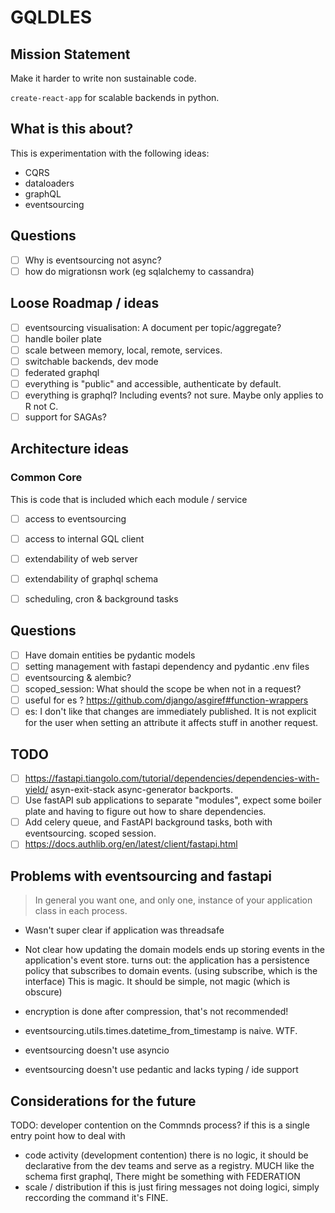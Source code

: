 # GQLDLES

## Mission Statement

Make it harder to write non sustainable code.

`create-react-app` for scalable backends in python.

## What is this about?

This is experimentation with the following ideas:
  - CQRS
  - dataloaders
  - graphQL
  - eventsourcing


## Questions

  - [ ] Why is eventsourcing not async?
  - [ ] how do migrationsn work (eg sqlalchemy to cassandra)

## Loose Roadmap / ideas

  - [ ] eventsourcing visualisation: A document per topic/aggregate?
  - [ ] handle boiler plate
  - [ ] scale between memory, local, remote, services.
  - [ ] switchable backends, dev mode
  - [ ] federated graphql
  - [ ] everything is "public" and accessible, authenticate by default.
  - [ ] everything is graphql? Including events? not sure.
       Maybe only applies to R not C.
  - [ ] support for SAGAs?

## Architecture ideas

### Common Core

This is code that is included which each module / service

  - [ ] access to eventsourcing
  - [ ] access to internal GQL client
  - [ ] extendability of web server
  - [ ] extendability of graphql schema
  - [ ] scheduling, cron & background tasks


## Questions

  - [ ] Have domain entities be pydantic models
  - [ ] setting management with fastapi dependency and pydantic .env files
  - [ ] eventsourcing & alembic?
  - [ ] scoped_session: What should the scope be when not in a request?
  - [ ] useful for es ? https://github.com/django/asgiref#function-wrappers
  - [ ] es: I don't like that changes are immediately published. It is not
        explicit for the user when setting an attribute it affects stuff
        in another request.

## TODO
  - [ ] https://fastapi.tiangolo.com/tutorial/dependencies/dependencies-with-yield/ asyn-exit-stack async-generator backports.
  - [ ] Use fastAPI sub applications to separate "modules", expect some boiler plate and having to figure out how to share dependencies.
  - [ ] Add celery queue, and FastAPI background tasks, both with eventsourcing. scoped session.
  - [ ] https://docs.authlib.org/en/latest/client/fastapi.html

## Problems with eventsourcing and fastapi

> In general you want one, and only one, instance of your application class in each process.

- Wasn't super clear if application was threadsafe
- Not clear how updating the domain models ends up storing events in the application's event store.
  turns out: the application has a persistence policy that subscribes to domain events. (using subscribe, which is the interface)
    This is magic. It should be simple, not magic (which is obscure)
- encryption is done after compression, that's not recommended!
- eventsourcing.utils.times.datetime_from_timestamp is naive. WTF.

- eventsourcing doesn't use asyncio
- eventsourcing doesn't use pedantic and lacks typing / ide support

## Considerations for the future


TODO: developer contention on the Commnds process?
if this is a single entry point how to deal with
 - code activity (development contention)
   there is no logic, it should be declarative from
   the dev teams and serve as a registry.
   MUCH like the schema first graphql,
   There might be something with FEDERATION
 - scale / distribution
   if this is just firing messages not doing logici,
   simply reccording the command it's FINE.
